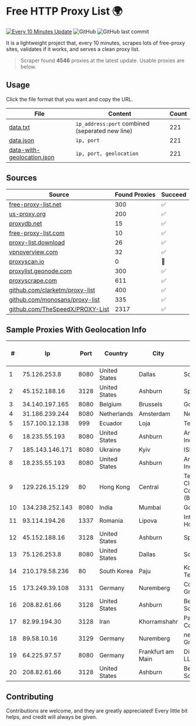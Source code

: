 
# Free HTTP Proxy List 🌍

[![Every 10 Minutes Update](https://github.com/mertguvencli/http-proxy-list/actions/workflows/main.yml/badge.svg?branch=main)](https://github.com/mertguvencli/http-proxy-list/actions/workflows/main.yml)
![GitHub](https://img.shields.io/github/license/mertguvencli/http-proxy-list)
![GitHub last commit](https://img.shields.io/github/last-commit/mertguvencli/http-proxy-list)

It is a lightweight project that, every 10 minutes, scrapes lots of free-proxy sites, validates if it works, and serves a clean proxy list.


> Scraper found **4546** proxies at the latest update. Usable proxies are below.

## Usage

Click the file format that you want and copy the URL.


|File|Content|Count|
|----|-------|-----|
|[data.txt](https://raw.githubusercontent.com/mertguvencli/http-proxy-list/main/proxy-list/data.txt)|`ip_address:port` combined (seperated new line)|221|
|[data.json](https://raw.githubusercontent.com/mertguvencli/http-proxy-list/main/proxy-list/data.json)|`ip, port`|221|
|[data-with-geolocation.json](https://raw.githubusercontent.com/mertguvencli/http-proxy-list/main/proxy-list/data-with-geolocation.json)|`ip, port, geolocation`|221|

## Sources

|Source|Found Proxies|Succeed|
|------|-------------|-------|
|[free-proxy-list.net](https://free-proxy-list.net)|300|✅|
|[us-proxy.org](https://www.us-proxy.org)|200|✅|
|[proxydb.net](http://proxydb.net)|15|✅|
|[free-proxy-list.com](https://free-proxy-list.com/?page=&port=&type%5B%5D=http&type%5B%5D=https&up_time=0&search=Search)|10|✅|
|[proxy-list.download](https://www.proxy-list.download/HTTP)|26|✅|
|[vpnoverview.com](https://vpnoverview.com/privacy/anonymous-browsing/free-proxy-servers)|32|✅|
|[proxyscan.io](https://www.proxyscan.io)|0|🚫|
|[proxylist.geonode.com](https://proxylist.geonode.com/api/proxy-list?limit=300&page=1&sort_by=lastChecked&sort_type=desc&protocols=http,https)|300|✅|
|[proxyscrape.com](https://api.proxyscrape.com/v2/?request=displayproxies&protocol=http&timeout=10000&country=all&ssl=all&anonymity=all)|611|✅|
|[github.com/clarketm/proxy-list](https://raw.githubusercontent.com/clarketm/proxy-list/master/proxy-list-raw.txt)|400|✅|
|[github.com/monosans/proxy-list](https://raw.githubusercontent.com/monosans/proxy-list/main/proxies/http.txt)|335|✅|
|[github.com/TheSpeedX/PROXY-List](https://raw.githubusercontent.com/TheSpeedX/PROXY-List/master/http.txt)|2317|✅|


## Sample Proxies With Geolocation Info

|#|Ip|Port|Country|City|Internet Service Provider|
|-|--|----|-------|----|-------------------------|
|1|75.126.253.8|8080|United States|Dallas|SoftLayer|
|2|45.152.188.16|3128|United States|Ashburn|Sprint|
|3|34.140.197.165|8080|Belgium|Brussels|Google LLC|
|4|31.186.239.244|8080|Netherlands|Amsterdam|NetSkope Inc|
|5|157.100.12.138|999|Ecuador|Loja|Telconet S.A|
|6|18.235.55.193|8080|United States|Ashburn|Amazon.com, Inc.|
|7|185.143.146.171|8080|Ukraine|Kyiv|ISP UTELS|
|8|18.235.55.193|8080|United States|Ashburn|Amazon.com, Inc.|
|9|129.226.15.129|80|Hong Kong|Central|Tencent Cloud Computing (Beijing) Co|
|10|134.238.252.143|8080|India|Mumbai|Google LLC|
|11|93.114.194.26|1337|Romania|Lipova|Interkvm Host SRL|
|12|45.152.188.16|3128|United States|Ashburn|Sprint|
|13|75.126.253.8|8080|United States|Dallas|SoftLayer|
|14|210.179.58.236|80|South Korea|Paju|Korea Telecom|
|15|173.249.39.108|3131|Germany|Nuremberg|Contabo GmbH|
|16|208.82.61.66|3128|United States|Ashburn|Bernardi Sounds|
|17|82.99.194.30|3128|Iran|Khorramshahr|ParsOnline Co.|
|18|89.58.10.16|3129|Germany|Nuremberg|netcup GmbH|
|19|64.225.97.57|8080|Germany|Frankfurt am Main|DigitalOcean, LLC|
|20|208.82.61.66|3128|United States|Ashburn|Bernardi Sounds|



## Contributing

Contributions are welcome, and they are greatly appreciated! Every
little bit helps, and credit will always be given.

